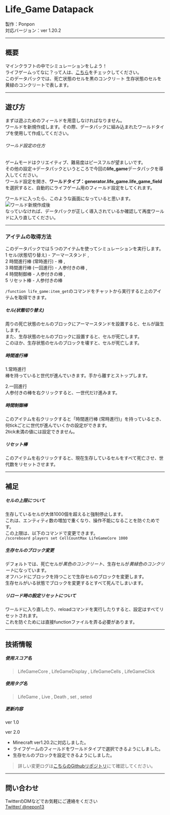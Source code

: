 # Life_Game Datapack  
製作：Ponpon  
対応バージョン：ver 1.20.2  

---  
## 概要  
マインクラフトの中でシミュレーションをしよう！  
ライフゲームってなに？って人は、[こちら](https://ja.wikipedia.org/wiki/ライフゲーム "Wikipedia - ライフゲーム")をチェックしてください。  
このデータパックでは、死亡状態のセルを黒のコンクリ－ト 生存状態のセルを黄緑のコンクリートで表します。  

---  
## 遊び方  
まずは遊ぶためのフィールドを用意しなければなりません。  
ワールドを新規作成します。その際、データパックに組み込まれたワールドタイプを使用して作成してください。  

###### ワールド設定の仕方  
ゲームモードはクリエイティブ、難易度はピースフルが望ましいです。  
その他の設定→データパックというところで今回の**life_game**データパックを導入してください。  
ワールド設定を開き、**ワールドタイプ：generator.life_game.life_game_field**を選択すると、自動的にライフゲーム用のフィールド設定をしてくれます。  

ワールドに入ったら、このような画面になっていると思います。  
![ワールド新規作成後](http://uploader.sakura.ne.jp/src/up178230.png)  
なっていなければ、データパックが正しく導入されているか確認して再度ワールドに入り直してください。  

---
### アイテムの取得方法
このデータパックでは５つのアイテムを使ってシミュレーションを実行します。  
1 セル(状態切り替え) - アーマースタンド ,  
2 時間進行棒 (常時進行) - 棒 ,  
3 時間進行棒 (一回進行) - 人参付きの棒 ,  
4 時間制御棒 - 人参付きの棒 ,  
5 リセット棒 - 人参付きの棒  
    
`/function life_game:item_get`のコマンドをチャットから実行すると上のアイテムを取得できます。  

##### セル(状態切り替え)  
周りの死亡状態のセルのブロックにアーマースタンドを設置すると、セルが誕生します。  
また、生存状態のセルのブロックに設置すると、セルが死亡します。  
このほか、生存状態のセルのブロックを壊すと、セルが死亡します。  

##### 時間進行棒  
  1.常時進行  
棒を持っていると世代が進んでいきます。手から離すとストップします。  

  2.一回進行  
人参付きの棒を右クリックすると、一世代だけ進みます。  

##### 時間制御棒  
このアイテムを右クリックすると「時間進行棒 (常時進行)」を持っているとき、何tickごとに世代が進んでいくかの設定ができます。  
2tick未満の値には設定できません。  

##### リセット棒  
このアイテムを右クリックすると、現在生存しているセルをすべて死亡させ、世代数をリセットさせます。  

---
## 補足  
##### セルの上限について  
生存しているセルが大体1000個を超えると強制停止します。  
これは、エンティティ数の増加で重くなり、操作不能になることを防ぐためです。  
この上限は、以下のコマンドで変更できます。    
`/scoreboard players set CellCountMax LifeGameCore 1000`  

##### 生存セルのブロック変更
デフォルトでは、死亡セルが*黒色のコンクリート*、生存セルが*黄緑色のコンクリート*になっています。  
オフハンドにブロックを持つことで生存セルのブロックを変更します。  
生存セルがいる状態でブロックを変更するとすべて死んでしまいます。  

##### リロード時の設定リセットについて
ワールドに入り直したり、reloadコマンドを実行したりすると、設定はすべてリセットされます。  
これを防ぐためには直接functionファイルを弄る必要があります。

---
## 技術情報
##### 使用スコア名

>LifeGameCore ,
>LifeGameDisplay ,
>LifeGameCells ,
>LifeGameClick

##### 使用タグ名
>LifeGame ,
>Live ,
>Death ,
>set ,
>seted

##### 更新内容
ver 1.0

ver 2.0
* Minecraft ver1.20.2に対応しました。
* ライフゲームのフィールドをワールドタイプで選択できるようにしました。
* 生存セルのブロックを設定できるようにしました。
> 詳しい変更ログは[こちらのGithubリポジトリ](https://github.com/NePonpon/life_game/compare/ver-1.0...ver-2.0)にて確認してください。

---  
## 問い合わせ
TwitterのDMなどでお気軽にご連絡をください  
[Twitter/ @nepon13](twitter.com/nepon13)

